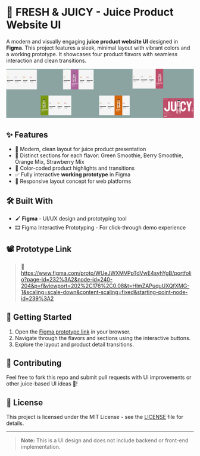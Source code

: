# 🥤 FRESH & JUICY - Juice Product Website UI

A modern and visually engaging **juice product website UI** designed in **Figma**. This project features a sleek, minimal layout with vibrant colors and a working prototype. It showcases four product flavors with seamless interaction and clean transitions.

![Preview](./FRESH&JUICY.jpg)

## ✨ Features

- 🍓 Modern, clean layout for juice product presentation
- 🎨 Distinct sections for each flavor: Green Smoothie, Berry Smoothie, Orange Mix, Strawberry Mix
- 🧃 Color-coded product highlights and transitions
- ✅ Fully interactive **working prototype** in Figma
- 📱 Responsive layout concept for web platforms

## 🛠 Built With

- 🖌️ **Figma** - UI/UX design and prototyping tool
- 🎞️ Figma Interactive Prototyping - For click-through demo experience

## 📽️ Prototype Link

> 🔗 https://www.figma.com/proto/WUeJWXMVPpTdVwE4syhYgB/portfolio?page-id=232%3A2&node-id=240-204&p=f&viewport=202%2C176%2C0.08&t=HlmZAPuquUXQfXMG-1&scaling=scale-down&content-scaling=fixed&starting-point-node-id=239%3A2  

## 🚀 Getting Started

1. Open the [Figma prototype link](#) in your browser.
2. Navigate through the flavors and sections using the interactive buttons.
3. Explore the layout and product detail transitions.

## 🤝 Contributing

Feel free to fork this repo and submit pull requests with UI improvements or other juice-based UI ideas 🍹!

## 📜 License

This project is licensed under the MIT License - see the [LICENSE](LICENSE) file for details.

---

> **Note:** This is a UI design and does not include backend or front-end implementation.


